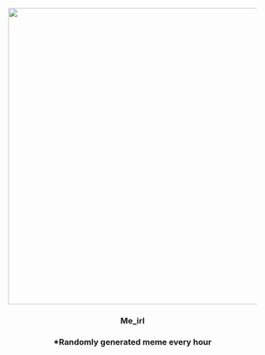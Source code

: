 <p align="center">
        <img src="https://i.redd.it/rf0h0okva2l81.jpg" width="600" height="600">
        </p>
        <h3 align="center">Me_irl</h3>
        <h3 align="center">*Randomly generated meme every hour</h3>
    